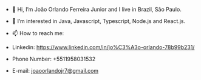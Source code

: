 - 👋 Hi, I’m João Orlando Ferreira Junior and I live in Brazil, São Paulo.

- 👀 I’m interested in Java, Javascript, Typescript, Node.js and React.js.

- 📫 How to reach me:
- Linkedin: https://www.linkedin.com/in/jo%C3%A3o-orlando-78b99b231/
- Phone Number: +5511958031532
- E-mail: joaoorlandojr7@gmail.com
